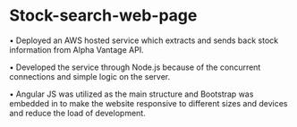 # Stock-search-web-page
•	Deployed an AWS hosted service which extracts and sends back stock information from Alpha Vantage API.

•	Developed the service through Node.js because of the concurrent connections and simple logic on the server. 

•	Angular JS was utilized as the main structure and Bootstrap was embedded in to make the website responsive to different sizes and devices and reduce the load of development.
